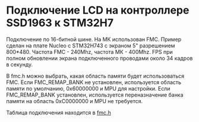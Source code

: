 # Подключение LCD на контроллере SSD1963 к STM32H7

Подключение по 16-битной шине. На МК использован FMC. Пример сделан на плате Nucleo с STM32H743 с экраном 5" разрешением 800*480.
Частота FMC - 240Mhz, частота МК - 400Mhz. FPS при полном обновлении экрана подключенного проводами около 34 кадров в секунду.

В fmc.h можно выбрать, какая область памяти будет использоваться FMC. Если FMC_REMAP_BANK не установлен, используется область памяти по умолчанию, 0x60000000 и MPU для настройки. Если FMC_REMAP_BANK установлен, используется переназначение банка памяти на область 0xC0000000 и MPU не требуется.

Таблица подключения находится в [fmc.h](./Lib/Mylib/fmc.h)
